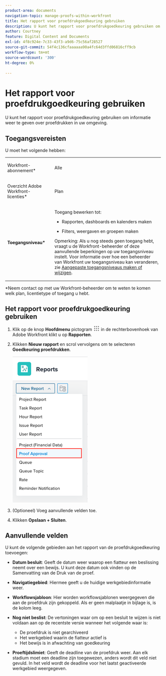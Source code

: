 ```yaml
---
product-area: documents
navigation-topic: manage-proofs-within-workfront
title: Het rapport voor proefdrukgoedkeuring gebruiken
description: U kunt het rapport voor proefdrukgoedkeuring gebruiken om informatie weer te geven over proefdrukken in uw omgeving.
author: Courtney
feature: Digital Content and Documents
exl-id: 4f8c924e-7c33-43f3-a9d6-75c56af28527
source-git-commit: 54f4c136cfaaaaaa90a4fc64d3ffd06816cff9cb
workflow-type: tm+mt
source-wordcount: '300'
ht-degree: 0%

---
```


# Het rapport voor proefdrukgoedkeuring gebruiken

U kunt het rapport voor proefdrukgoedkeuring gebruiken om informatie weer te geven over proefdrukken in uw omgeving.

## Toegangsvereisten

U moet het volgende hebben:

<table style="table-layout:auto"> 
 <col> 
 <col> 
 <tbody> 
  <tr> 
   <td role="rowheader"> <p>Workfront-abonnement*</p> </td> 
   <td>Alle</td> 
  </tr> 
  <tr> 
   <td role="rowheader"> <p>Overzicht Adobe Workfront-licenties*</p> </td> 
   <td> <p>Plan</p> </td> 
  </tr> 
  <tr data-mc-conditions=""> 
   <td role="rowheader"><strong>Toegangsniveau*</strong> </td> 
   <td> <p>Toegang bewerken tot:</p> 
    <ul> 
     <li> <p>Rapporten, dashboards en kalenders maken</p> </li> 
     <li> <p>Filters, weergaven en groepen maken</p> </li> 
    </ul> <p>Opmerking: Als u nog steeds geen toegang hebt, vraagt u de Workfront-beheerder of deze aanvullende beperkingen op uw toegangsniveau instelt. Voor informatie over hoe een beheerder van Workfront uw toegangsniveau kan veranderen, zie <a href="../../../administration-and-setup/add-users/configure-and-grant-access/create-modify-access-levels.md" class="MCXref xref">Aangepaste toegangsniveaus maken of wijzigen</a>.</p> </td> 
  </tr> 
 </tbody> 
</table>

&#42;Neem contact op met uw Workfront-beheerder om te weten te komen welk plan, licentietype of toegang u hebt.

## Het rapport voor proefdrukgoedkeuring gebruiken

1. Klik op de knop **Hoofdmenu** pictogram ![](assets/main-menu-icon.png) in de rechterbovenhoek van Adobe Workfront klikt u op **Rapporten**.
1. Klikken **Nieuw rapport** en scrol vervolgens om te selecteren **Goedkeuring proefdrukken**.

   ![](assets/proof-approval-report.png)

1. (Optioneel) Voeg aanvullende velden toe.
1. Klikken **Opslaan + Sluiten**.

## Aanvullende velden

U kunt de volgende gebieden aan het rapport van de proefdrukgoedkeuring toevoegen:

* **Datum besluit**: Geeft de datum weer waarop een fiatteur een beslissing neemt over een bewijs. U kunt deze datum ook vinden op de Samenvatting van de Druk van de proef.
* **Navigatiegebied**: Hiermee geeft u de huidige werkgebiedinformatie weer.
* **Workflowsjabloon**: Hier worden workflowsjablonen weergegeven die aan de proefdruk zijn gekoppeld. Als er geen malplaatje in bijlage is, is de kolom leeg.
* **Nog niet beslist**: De vertoningen waar om op een besluit te wijzen is niet voldaan aan op de recentste versie wanneer het volgende waar is:

   * De proefdruk is niet gearchiveerd
   * Het werkgebied waarin de fiatteur actief is
   * Het bewijs is in afwachting van goedkeuring

* **Proeftijdslimiet**: Geeft de deadline van de proefdruk weer. Aan elk stadium moet een deadline zijn toegewezen, anders wordt dit veld niet gevuld. In het veld wordt de deadline voor het laatst geactiveerde werkgebied weergegeven.

 
